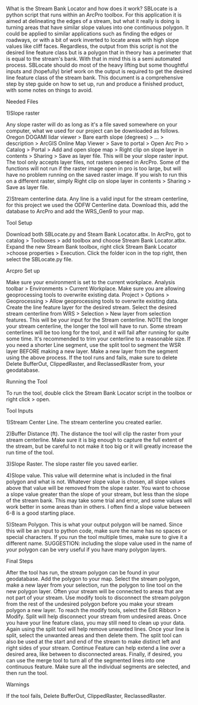 What is the Stream Bank Locator and how does it work?
	SBLocate is a python script that runs within an ArcPro toolbox. For this application it is aimed at delineating the edges of a stream, but what it really is doing is turning areas that have similar slope values into one continuous polygon. It could be applied to similar applications such as finding the edges or roadways, or with a bit of work inverted to locate areas with high slope values like cliff faces. 
Regardless, the output from this script is not the desired line feature class but is a polygon that in theory has a perimeter that is equal to the stream's bank. With that in mind this is a semi automated process. SBLocate should do most of the heavy lifting but some thoughtful inputs and (hopefully) brief work on the output is required to get the desired line feature class of the stream bank. 
	This document is a comprehensive step by step guide on how to set up, run and produce a finished product, with some notes on things to avoid.  

Needed Files

1)Slope raster

Any slope raster will do as long as it's a file saved somewhere on your computer, what we used for our project can be downloaded as follows.
Oregon DOGAMI lidar viewer >  Bare earth slope (degrees) > … > description > ArcGIS Online Map Viewer > Save to portal  > Open Arc Pro > Catalog > Portal > Add and open slope map > Right clip on slope layer in contents > Sharing > Save as layer file.
This will be your slope raster input.
The tool only accepts layer files, not rasters opened in ArcPro. Some of the functions will not run if the raster image open in pro is too large, but will have no problem running on the saved raster image. If you wish to run this on a different raster, simply Right clip on slope layer in contents > Sharing > Save as layer file.

2)Stream centerline data.
Any line is a valid input for the stream centerline, for this project we used the ODFW Centerline data.
Download this, add the database to ArcPro and add the WRS_Gen9 to your map.

Tool Setup

Download both SBLocate.py and Steam Bank Locator.atbx.
In ArcPro, got to catalog > Toolboxes > add toolbox and choose Stream Bank Locator.atbx.
Expand the new Stream Bank toolbox, right click Stream Bank Locator >choose properties > Execution. Click the folder icon in the top right, then select the SBLocate.py file.

Arcpro Set up

Make sure your environment is set to the current workplace.
Analysis toolbar > Environments > Current Workplace.
Make sure you are allowing geoprocessing tools to overwrite existing data.
Project > Options > Geoprocessing > Allow geoprocessing tools to overwrite existing data.
Create the line feature layer for the desired stream.
Select the desired stream centerline from WRS > Selection > New layer from selection features. This will be your input for the Stream centerline.
NOTE the longer your stream centerline, the longer the tool will have to run. Some stream centerlines will be too long for the tool, and it will fail after running for quite some time. It's recommended to trim your centerline to a reasonable size.
 If you need a shorter Line segment, use the split tool to segment the WSR layer BEFORE making a new layer. Make a new layer from the segment using the above process.
If the tool runs and fails, make sure to delete Delete BufferOut, ClippedRaster, and ReclassedRaster from, your geodatabase.

Running the Tool

To run the tool, double click the Stream Bank Locator script in the toolbox or right click > open.

Tool Inputs

1)Stream Center Line.
The stream centerline you created earlier.

2)Buffer Distance (ft).
The distance the tool will clip the raster from your stream centerline. Make sure it is big enough to capture the full extent of the stream, but be careful to not make it too big or it will greatly increase the run time of the tool. 

3)Slope Raster.
The slope raster file you saved earlier.

4)Slope value.
This value will determine what is included in the final polygon and what is not. Whatever slope value is chosen, all slope values above that value will be removed from the slope raster. You want to choose a slope value greater than the slope of your stream, but less than the slope of the stream bank. This may take some trial and error, and some values will work better in some areas than in others. I often find a slope value between 6-8 is a good starting place.

5)Steam Polygon.
This is what your output polygon will be named. Since this will be an input to python code, make sure the name has no spaces or special characters. If you run the tool multiple times, make sure to give it a different name. 
SUGGESTION: including the slope value used in the name of your polygon can be very useful if you have many polygon layers.

Final Steps

After the tool has run, the stream polygon can be found in your geodatabase. 
Add the polygon to your map.
Select the stream polygon, make a new layer from your selection, run the polygon to line tool on the new polygon layer.
Often your stream will be connected to areas that are not part of your stream. Use modify tools to disconnect the stream polygon from the rest of the undesired polygon before you make your stream polygon a new layer.
To reach the modify tools, select the Edit Ribbon > Modify. 
Split will help disconnect your stream from undesired areas. 
Once you have your line feature class, you may still need to clean up your data.
Again using the split tool will help remove unwanted lines. Once your line is split, select the unwanted areas and then delete them.
The split tool can also be used at the start and end of the stream to make distinct left and right sides of your stream.
Continue Feature can help extend a line over a desired area, like between to disconnected areas.
Finally, if desired, you can use the merge tool to turn all of the segmented lines into one continuous feature. Make sure all the individual segments are selected, and then run the tool.

Warnings

If the tool fails, 
Delete BufferOut, ClippedRaster, ReclassedRaster.
